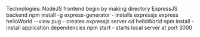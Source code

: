 Technologies:
NodeJS frontend
begin by making directory
ExpressJS backend
npm install -g express-generator - installs expressjs
express helloWorld --view pug - creates expressjs server
cd helloWorld
npm install - install application dependencies
npm start - starts local server at port 3000

